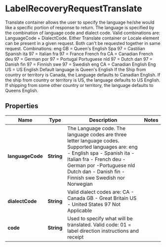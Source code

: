 

# LabelRecoveryRequestTranslate

Translate container allows the user to specify the language he/she would like a specific portion of response to return.  The language is specified by the combination of language code and dialect code.  Valid combinations are: LanguageCode + DialectCode.  Either Translate container or Locale element can be present in a given request. Both can't be requested together in same request. Combinations:  eng GB = Queen's English  Spa 97 = Castilian Spanish  ita 97 = Italian  fra 97 = France French  fra CA = Canadian French  deu 97 = German  por 97 = Portugal Portuguese  nld 97 = Dutch  dan 97 = Danish  fin 97 = Finnish  swe 97 = Swedish  eng CA = Canadian English  Eng US = US English  Default language is Queen's English   If the Ship from country or territory is Canada, the Language defaults to Canadian English.   If the ship from country or territory is US, the language defaults to US English.  If shipping from some other country or territory, the language defaults to Queens English.

## Properties

| Name | Type | Description | Notes |
|------------ | ------------- | ------------- | -------------|
|**languageCode** | **String** | The Language code. The language codes are three letter language codes.  Supported languages are:  eng - English  spa - Spanish  ita - Italian fra - French  deu - German  por -Portuguese  nld  Dutch dan - Danish  fin - Finnish  swe  Swedish  nor  Norwegian |  |
|**dialectCode** | **String** | Valid dialect codes are:  CA - Canada GB - Great Britain US - United States 97  Not Applicable |  |
|**code** | **String** | Used to specify what will be translated.  Valid code:  01 &#x3D; label direction instructions and receipt |  |



